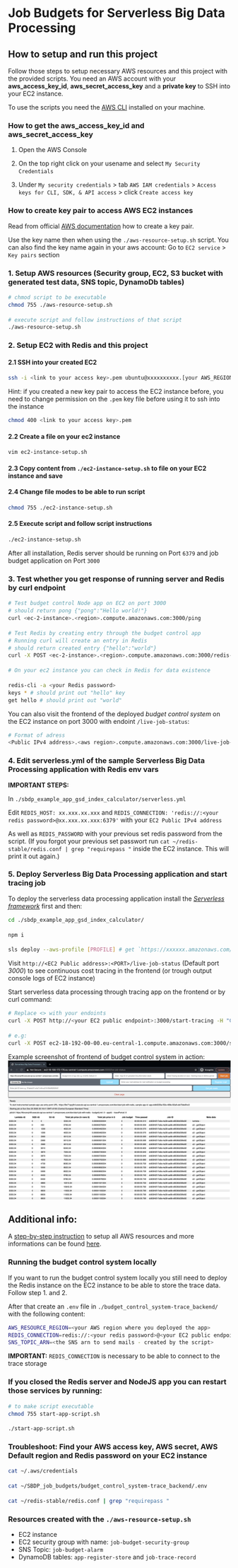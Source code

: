 # Job Budgets for Serverless Big Data Processing

## How to setup and run this project

Follow those steps to setup necessary AWS resources and this project with the provided scripts. You need an AWS account with your **aws_access_key_id**, **aws_secret_access_key** and a **private key** to SSH into your EC2 instance.

To use the scripts you need the [AWS CLI](https://aws.amazon.com/cli/) installed on your machine.

### How to get the aws_access_key_id and aws_secret_access_key

1. Open the AWS Console
2. On the top right click on your usename and select `My Security Credentials`

3. Under `My security credentials` > tab `AWS IAM credentials` > `Access keys for CLI, SDK, & API access` > click `Create access key`

### How to create key pair to access AWS EC2 instances
Read from official [AWS documentation](https://docs.aws.amazon.com/cli/latest/userguide/cli-services-ec2-keypairs.html) how to create a key pair.

Use the key name then when using the `./aws-resource-setup.sh` script.
You can also find the key name again in your aws account: Go to `EC2 service` > `Key pairs` section

### 1. Setup AWS resources (Security group, EC2, S3 bucket with generated test data, SNS topic, DynamoDb tables)
```bash
# chmod script to be executable
chmod 755 ./aws-resource-setup.sh

# execute script and follow instructions of that script
./aws-resource-setup.sh
```

### 2. Setup EC2 with Redis and this project

#### 2.1 SSH into your created EC2
```bash
ssh -i <link to your access key>.pem ubuntu@xxxxxxxxxx.[your AWS_REGION].compute.amazonaws.com
```

Hint: if you created a new key pair to access the EC2 instance before, you need to change permission on the `.pem` key file before using it to ssh into the instance

```bash
chmod 400 <link to your access key>.pem
```

#### 2.2 Create a file on your ec2 instance
```bash
vim ec2-instance-setup.sh
```

#### 2.3 Copy content from `./ec2-instance-setup.sh` to file on your EC2 instance and save

#### 2.4 Change file modes to be able to run script
```bash
chmod 755 ./ec2-instance-setup.sh
```

#### 2.5 Execute script and follow script instructions
```bash
./ec2-instance-setup.sh
```


After all installation, Redis server should be running on Port `6379` and job budget application on Port `3000`

### 3. Test whether you get response of running server and Redis by curl endpoint

```bash
# Test budget control Node app on EC2 on port 3000
# should return pong {"pong":"Hello world!"}
curl <ec-2-instance>.<region>.compute.amazonaws.com:3000/ping

# Test Redis by creating entry through the budget control app
# Running curl will create an entry in Redis
# should return created entry {"hello":"world"}
curl -X POST <ec-2-instance>.<region>.compute.amazonaws.com:3000/redis-test

# On your ec2 instance you can check in Redis for data existence

redis-cli -a <your Redis password>
keys * # should print out "hello" key
get hello # should print out "world"
```

You can also visit the frontend of the deployed *budget control system* on the EC2 instance on port 3000 with endoint `/live-job-status`:

```bash
# Format of adress
<Public IPv4 address>.<aws region>.compute.amazonaws.com:3000/live-job-status
```

### 4. Edit serverless.yml of the sample Serverless Big Data Processing application with Redis env vars

**IMPORTANT STEPS:**

In `./sbdp_example_app_gsd_index_calculator/serverless.yml`

Edit `REDIS_HOST: xx.xxx.xx.xxx` and `REDIS_CONNECTION: 'redis://:<your redis password>@xx.xxx.xx.xxx:6379'` with your `EC2 Public IPv4 address`

As well as `REDIS_PASSWORD` with your previous set redis password from the script. (If you forgot your previous set passwort run `cat ~/redis-stable/redis.conf | grep "requirepass "` inside the EC2 instance. This will print it out again.)

### 5. Deploy Serverless Big Data Processing application and start tracing job

To deploy the serverless data processing application install the [*Serverless framework*](https://www.serverless.com/framework/docs/getting-started/) first and then:

```bash
cd ./sbdp_example_app_gsd_index_calculator/

npm i

sls deploy --aws-profile [PROFILE] # get `https://xxxxxx.amazonaws.com/dev/start-job-with-redis` function endpoint of a instrumented SBDP (https://xxxxxx.amazonaws.com/dev/start-job-with-redis)
```


Visit `http://<EC2 Public address>:<PORT>/live-job-status` (Default port *3000*) to see continuous cost tracing in the frontend (or trough output console logs of EC2 instance)

Start serverless data processing through tracing app on the frontend or by curl command:

```bash
# Replace <> with your endoints
curl -X POST http://<your EC2 public endpoint>:3000/start-tracing -H "Content-Type: application/json" -d '{"jobUrl": "https://<your deployed data processing app start-job endpoint>", "budgetLimit": 0.0248}'

# e.g:
curl -X POST ec2-18-192-00-00.eu-central-1.compute.amazonaws.com:3000/start-tracing -H "Content-Type: application/json" -d '{"jobUrl": "https://17d8y00000.execute-api.eu-central-1.amazonaws.com/dev/start-job", "budgetLimit": 0.0248}'
```

Example screenshot of frontend of budget control system in action:
![Example view of frontend with execution of budget control system](./example_execution.png)



## Additional info:
A [step-by-step instruction](./step-by-step-instruction.md) to setup all AWS resources and more informations can be found [here](./step-by-step-instruction.md).

### Running the budget control system locally
If you want to run the budget control system locally you still need to deploy the Redis instance on the EC2 instance to be able to store the trace data. Follow step 1. and 2.

After that create an `.env` file in `./budget_control_system-trace_backend/` with the following content:

```bash
AWS_RESOURCE_REGION=<your AWS region where you deployed the app>
REDIS_CONNECTION=redis://:<your redis password>@<your EC2 public endpoint>:6379
SNS_TOPIC_ARN=<the SNS arn to send mails - created by the script>
```
**IMPORTANT:** `REDIS_CONNECTION` is necessary to be able to connect to the trace storage

### If you closed the Redis server and NodeJS app you can restart those services by running:

```bash
# to make script executable
chmod 755 start-app-script.sh

./start-app-script.sh
```

### Troubleshoot: Find your AWS access key, AWS secret, AWS Default region and Redis password on your EC2 instance

```bash
cat ~/.aws/credentials

cat ~/SBDP_job_budgets/budget_control_system-trace_backend/.env

cat ~/redis-stable/redis.conf | grep "requirepass "
```

### Resources created with the `./aws-resource-setup.sh`

- EC2 instance
- EC2 security group with name: `job-budget-security-group`
- SNS Topic: `job-budget-alarm`
- DynamoDB tables: `app-register-store` and `job-trace-record`
